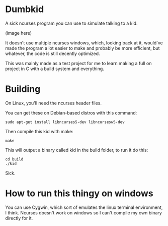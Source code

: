 # Dumbkid

A sick ncurses program you can use to simulate talking to a kid.

(image here)

It doesn't use multiple ncurses windows, which, looking back at it, would've made the program a lot easier to make and probably be more efficient, but whatever, the code is still decently optimized.

This was mainly made as a test project for me to learn making a full on project in C with a build system and everything.

# Building

On Linux, you'll need the ncurses header files.

You can get these on Debian-based distros with this command:

    sudo apt-get install libncurses5-dev libncursesw5-dev

Then compile this kid with make:

    make

This will output a binary called kid in the build folder, to run it do this:

    cd build
    ./kid

Sick.

# How to run this thingy on windows

You can use Cygwin, which sort of emulates the linux terminal environment, I think. Ncurses doesn't work on windows so I can't compile my own binary directly for it.
